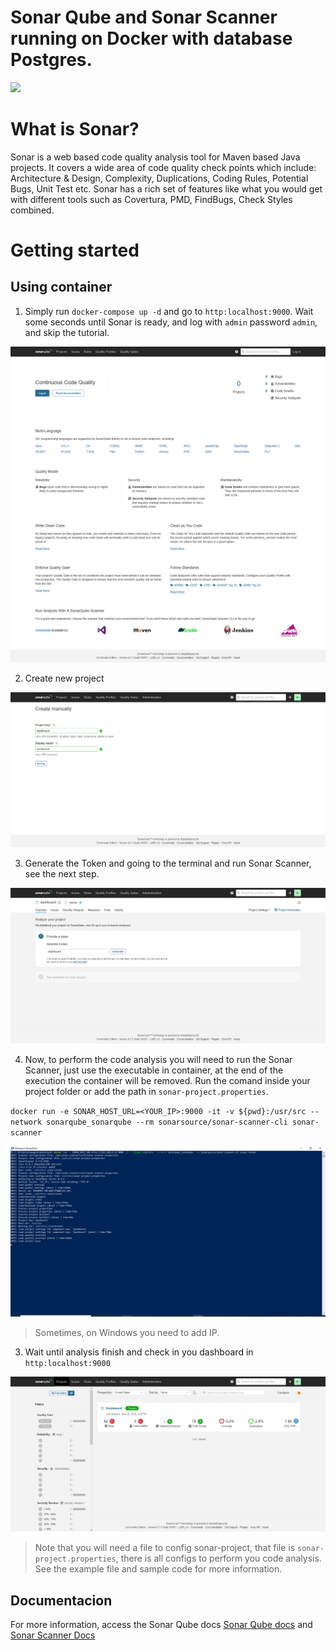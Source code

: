 # Sonar Qube and Sonar Scanner running on Docker with database Postgres. 

![](https://github.com/fsaires/sonarqube/blob/master/sonarqube.png)

# What is Sonar?

Sonar is a web based code quality analysis tool for Maven based Java projects. It covers a wide area of code quality check points which include: Architecture & Design, Complexity, Duplications, Coding Rules, Potential Bugs, Unit Test etc. Sonar has a rich set of features like what you would get with different tools such as Covertura, PMD, FindBugs, Check Styles combined.

# Getting started

## Using container

1. Simply run `docker-compose up -d` and go to `http:localhost:9000`. Wait some seconds until Sonar is ready, and log with `admin` password `admin`, and skip the tutorial.

![](https://github.com/fsaires/sonarqube-docker/blob/master/img/login.png?raw=true)

2. Create new project 

![](https://github.com/fsaires/sonarqube-docker/blob/master/img/project.png?raw=true)

3. Generate the Token and going to the terminal and run Sonar Scanner, see the next step. 

![](https://github.com/fsaires/sonarqube-docker/blob/master/img/token.png?raw=true)

4. Now, to perform the code analysis you will need to run the Sonar Scanner, just use the executable in container, at the end of the execution the container will be removed. Run the comand inside your project folder or add the path in `sonar-project.properties`. 

`docker run -e SONAR_HOST_URL=<YOUR_IP>:9000 -it -v ${pwd}:/usr/src --network sonarqube_sonarqube --rm sonarsource/sonar-scanner-cli sonar-scanner`

![](https://github.com/fsaires/sonarqube-docker/blob/master/img/running.png?raw=true)

> Sometimes, on Windows you need to add IP.

3. Wait until analysis finish and check in you dashboard in `http:localhost:9000`

![](https://github.com/fsaires/sonarqube-docker/blob/master/img/analysis.png?raw=true)

> Note that you will need a file to config sonar-project, that file is `sonar-project.properties`, there is all configs to perform you code analysis. See the example file and sample code for more information.

## Documentacion
For more information, access the Sonar Qube docs [Sonar Qube docs](https://docs.sonarqube.org/display/SONAR/Documentation) and [Sonar Scanner Docs](https://docs.sonarqube.org/display/SCAN/Analyzing+with+SonarQube+Scanner)
